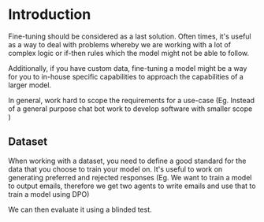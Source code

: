 
# Introduction

Fine-tuning should be considered as a last solution. Often times, it's useful as a way to deal with problems whereby we are working with a lot of complex logic or if-then rules which the model might not be able to follow.

Additionally, if you have custom data, fine-tuning a model might be a way for you to in-house specific capabilities to approach the capabilities of a larger model. 

In general, work hard to scope the requirements for a use-case (Eg. Instead of a general purpose chat bot work to develop software with smaller scope )

## Dataset

When working with a dataset, you need to define a good standard for the data that you choose to train your model on. It's useful to work on generating preferred and rejected responses (Eg. We want to train a model to output emails, therefore we get two agents to write emails and use that to train a model using DPO)

We can then evaluate it using a blinded test.